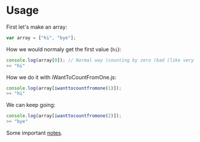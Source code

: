 # Usage

First let's make an array:

```js
var array = ["hi", "bye"];
```

How we would normaly get the first value (`hi`):

```js
console.log(array[0]); // Normal way (counting by zero (bad (like very (very) bad))).
>> "hi"
```

How we do it with iWantToCountFromOne.js:

```js
console.log(array[iwanttocountfromone(1)]);
>> "hi"
```

We can keep going:

```js
console.log(array[iwanttocountfromone(2)]);
>> "bye"
```

Some important [notes](notes.md).
